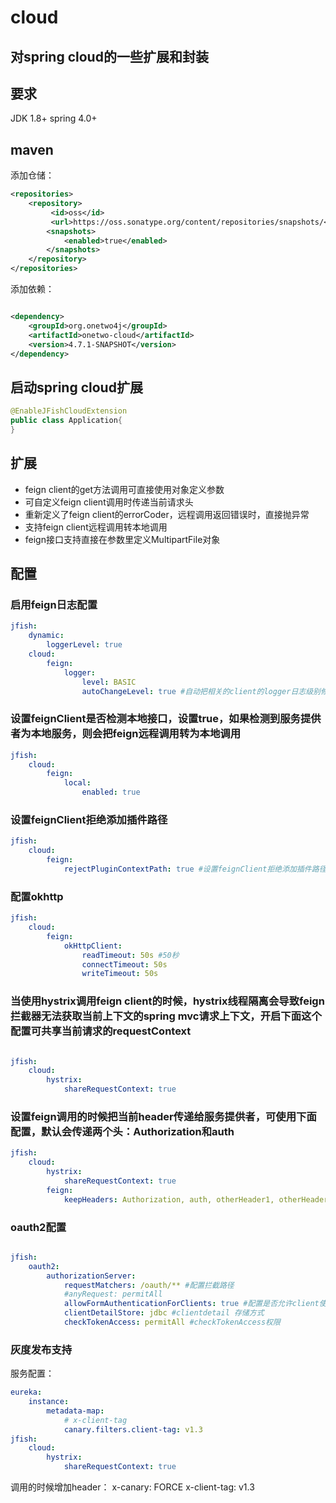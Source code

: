 # cloud   

对spring cloud的一些扩展和封装
------

## 要求
JDK 1.8+
spring 4.0+

## maven
添加仓储：
```xml
<repositories>
	<repository>
	     <id>oss</id>
	     <url>https://oss.sonatype.org/content/repositories/snapshots/</url>
	    <snapshots>
	        <enabled>true</enabled>
	    </snapshots>
	</repository> 
</repositories>
```
添加依赖：
```xml

<dependency>
    <groupId>org.onetwo4j</groupId>
    <artifactId>onetwo-cloud</artifactId>
    <version>4.7.1-SNAPSHOT</version>
</dependency>

```
## 启动spring cloud扩展
```Java
@EnableJFishCloudExtension
public class Application{
}
```

## 扩展
- feign client的get方法调用可直接使用对象定义参数
- 可自定义feign client调用时传递当前请求头
- 重新定义了feign client的errorCoder，远程调用返回错误时，直接抛异常
- 支持feign client远程调用转本地调用
- feign接口支持直接在参数里定义MultipartFile对象


## 配置

### 启用feign日志配置
```yaml
jfish: 
    dynamic: 
        loggerLevel: true
    cloud: 
        feign: 
            logger: 
                level: BASIC
                autoChangeLevel: true #自动把相关的client的logger日志级别修改为debug
```

### 设置feignClient是否检测本地接口，设置true，如果检测到服务提供者为本地服务，则会把feign远程调用转为本地调用
```yaml
jfish: 
    cloud: 
        feign: 
            local: 
				enabled: true 
```

### 设置feignClient拒绝添加插件路径
```yaml
jfish: 
    cloud: 
        feign: 
            rejectPluginContextPath: true #设置feignClient拒绝添加插件路径，默认为true
```

### 配置okhttp
```yaml
jfish: 
    cloud: 
        feign: 
            okHttpClient: 
                readTimeout: 50s #50秒
                connectTimeout: 50s 
                writeTimeout: 50s 
```

### 当使用hystrix调用feign client的时候，hystrix线程隔离会导致feign拦截器无法获取当前上下文的spring mvc请求上下文，开启下面这个配置可共享当前请求的requestContext
```yaml

jfish: 
    cloud: 
        hystrix: 
            shareRequestContext: true
```

### 设置feign调用的时候把当前header传递给服务提供者，可使用下面配置，默认会传递两个头：Authorization和auth
```yaml
jfish: 
    cloud: 
        hystrix: 
            shareRequestContext: true
        feign: 
            keepHeaders: Authorization, auth, otherHeader1, otherHeader2
```


### oauth2配置
```yaml

jfish: 
    oauth2: 
        authorizationServer:
            requestMatchers: /oauth/** #配置拦截路径
            #anyRequest: permitAll
            allowFormAuthenticationForClients: true #配置是否允许client使用form认证，默认为http basic
            clientDetailStore: jdbc #clientdetail 存储方式
            checkTokenAccess: permitAll #checkTokenAccess权限

```

### 灰度发布支持
服务配置：
```yaml
eureka:
    instance:
        metadata-map:
            # x-client-tag
            canary.filters.client-tag: v1.3
jfish: 
    cloud: 
        hystrix: 
            shareRequestContext: true
```
调用的时候增加header：
x-canary: FORCE
x-client-tag: v1.3